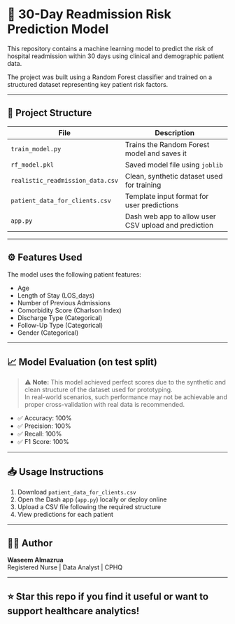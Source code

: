 # 🏥 30-Day Readmission Risk Prediction Model

This repository contains a machine learning model to predict the risk of hospital readmission within 30 days using clinical and demographic patient data.

The project was built using a Random Forest classifier and trained on a structured dataset representing key patient risk factors.

---

## 📁 Project Structure

| File                          | Description                                         |
|------------------------------|-----------------------------------------------------|
| `train_model.py`             | Trains the Random Forest model and saves it        |
| `rf_model.pkl`               | Saved model file using `joblib`                    |
| `realistic_readmission_data.csv` | Clean, synthetic dataset used for training     |
| `patient_data_for_clients.csv` | Template input format for user predictions     |
| `app.py`                     | Dash web app to allow user CSV upload and prediction |

---

## ⚙️ Features Used

The model uses the following patient features:
- Age
- Length of Stay (LOS_days)
- Number of Previous Admissions
- Comorbidity Score (Charlson Index)
- Discharge Type (Categorical)
- Follow-Up Type (Categorical)
- Gender (Categorical)

---

## 📈 Model Evaluation (on test split)

> ⚠️ **Note:** This model achieved perfect scores due to the synthetic and clean structure of the dataset used for prototyping.  
> In real-world scenarios, such performance may not be achievable and proper cross-validation with real data is recommended.

- ✅ Accuracy: 100%
- ✅ Precision: 100%
- ✅ Recall: 100%
- ✅ F1 Score: 100%

---

## 📥 Usage Instructions

1. Download `patient_data_for_clients.csv`
2. Open the Dash app (`app.py`) locally or deploy online
3. Upload a CSV file following the required structure
4. View predictions for each patient

---

## 👨‍⚕️ Author

**Waseem Almazrua**  
Registered Nurse | Data Analyst | CPHQ  

---

## ⭐️ Star this repo if you find it useful or want to support healthcare analytics!
